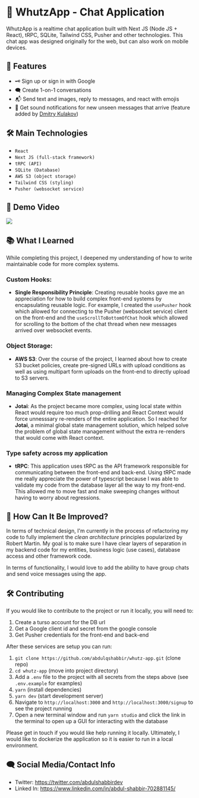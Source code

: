 # 📱 WhutzApp - Chat Application

WhutzApp is a realtime chat application built with Next JS (Node JS + React), tRPC, SQLite, Tailwind CSS, Pusher and other technologies. This chat app was designed originally for the web, but can also work on mobile devices.

## 🚀 Features

- 🗝 Sign up or sign in with Google
- 🗨 Create 1-on-1 conversations
- 📬 Send text and images, reply to messages, and react with emojis
- 🔔 Get sound notifications for new unseen messages that arrive (feature added by [Dmitry Kulakov](https://github.com/dmitrykulakovfrontend))

## 🛠️ Main Technologies
- `React`
- `Next JS (full-stack framework)`
- `tRPC (API)`
- `SQLite (Database)`
- `AWS S3 (object storage)`
- `Tailwind CSS (styling)`
- `Pusher (websocket service)`

##  🎥 Demo Video
[![](https://markdown-videos-api.jorgenkh.no/youtube/BvImlDa79ho)](https://www.youtube.com/watch?v=BvImlDa79ho)

## 📚 What I Learned

While completing this project, I deepened my understanding of how to write maintainable code for more complex systems.

### Custom Hooks:

- **Single Responsibility Principle**: Creating reusable hooks gave me an appreciation for how to build complex front-end systems by encapsulating reusable logic.  For example, I created the `usePusher` hook which allowed for connecting to the Pusher (websocket service) client on the front-end and the `useScrollToBottomOfChat` hook which allowed for scrolling to the bottom of the chat thread when new messages arrived over websocket events.

### Object Storage:

- **AWS S3**: Over the course of the project, I learned about how to create S3 bucket policies, create pre-signed URLs with upload conditions as well as using multipart form uploads on the front-end to directly upload to S3 servers.

### Managing Complex State management
- **Jotai**: As the project became more complex, using local state within React would require too much prop-drilling and React Context would force unnesssary re-renders of the entire application. So I reached for **Jotai**, a minimal global state management solution, which helped solve the problem of global state management without the extra re-renders that would come with React context.

### Type safety across my application
- **tRPC**: This application uses tRPC as the API framework responsible for communicating between the front-end and back-end. Using tRPC made me really appreciate the power of typescript because I was able to validate my code from the database layer all the way to my front-end. This allowed me to move fast and make sweeping changes without having to worry about regressions.

## 🤔 How Can It Be Improved?
In terms of technical design, I'm currently in the process of refactoring my code to fully implement the *clean architecture* principles popularized by Robert Martin. My goal is to make sure I have clear layers of separation in my backend code for my entities, business logic (use cases), database access and other framework code.

In terms of functionality, I would love to add the ability to have group chats and send voice messages using the app.

## 🛠️ Contributing
If you would like to contribute to the project or run it locally, you will need to:
1. Create a turso account for the DB url
2. Get a Google client id and secret from the google console
3. Get Pusher credentials for the front-end and back-end

After these services are setup you can run:
1. `git clone https://github.com/abdulqshabbir/whutz-app.git` (clone repo)
2. `cd whutz-app` (move into project directory)
3. Add a `.env` file to the project with all secrets from the steps above (see `.env.example` for examples)
4. `yarn` (install dependencies)
5. `yarn dev` (start development server)
6. Navigate to `http://localhost:3000` and `http://localhost:3000/signup` to see the project running
7. Open a new terminal window and run `yarn studio` and click the link in the terminal to open up a GUI for interacting with the database

Please get in touch if you would like help running it locally. Ultimately, I would like to dockerize the application so it is easier to run in a local environment.

## 🗨 Social Media/Contact Info
- Twitter: https://twitter.com/abdulshabbirdev
- Linked In: https://www.linkedin.com/in/abdul-shabbir-702881145/

